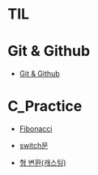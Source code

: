 # TIL

# Git & Github

- [Git & Github](https://github.com/Consome1/TIL/blob/main/Git/README.md)

# C_Practice

- [Fibonacci](https://github.com/Consome1/TIL/blob/main/C_practice/Ubuntu_programming/Fibonacci.md)

- [switch문](https://github.com/Consome1/TIL/blob/main/C_practice/switch%EB%AC%B8.md)

- [형 변환(캐스팅)](https://github.com/Consome1/TIL/blob/main/C_practice/%ED%98%95%EB%B3%80%ED%99%98.md#c%EC%96%B8%EC%96%B4%EC%97%90%EC%84%9C%EC%9D%98-%ED%98%95-%EB%B3%80%ED%99%98)
